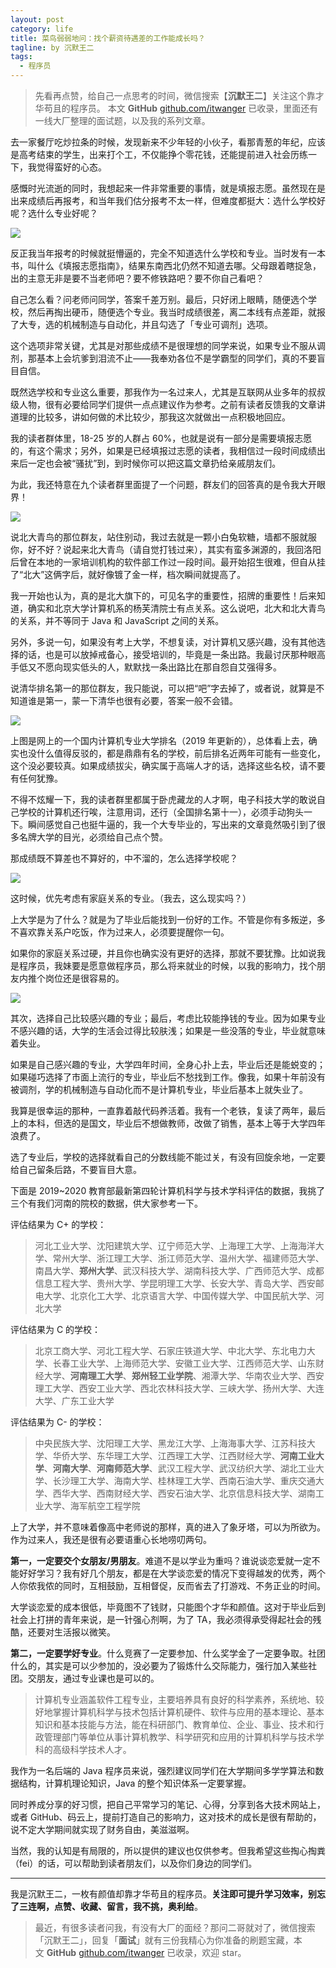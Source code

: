 ```yaml
---
layout: post
category: life
title: 菜鸟弱弱地问：找个薪资待遇差的工作能成长吗？
tagline: by 沉默王二
tags: 
  - 程序员
---
```


>先看再点赞，给自己一点思考的时间，微信搜索【**沉默王二**】关注这个靠才华苟且的程序员。
>本文 **GitHub** [github.com/itwanger](https://github.com/qinggee/itwanger.github.io) 已收录，里面还有一线大厂整理的面试题，以及我的系列文章。

<!--more-->


去一家餐厅吃炒拉条的时候，发现新来不少年轻的小伙子，看那青葱的年纪，应该是高考结束的学生，出来打个工，不仅能挣个零花钱，还能提前进入社会历练一下，我觉得蛮好的心态。

感慨时光流逝的同时，我想起来一件非常重要的事情，就是填报志愿。虽然现在是出来成绩后再报考，和当年我们估分报考不太一样，但难度都挺大：选什么学校好呢？选什么专业好呢？

![](http://www.itwanger.com/assets/images/2020/07/zhiyuan-01.png)


反正我当年报考的时候就挺懵逼的，完全不知道选什么学校和专业。当时发有一本书，叫什么《填报志愿指南》，结果东南西北仍然不知道去哪。父母跟着瞎捉急，出的主意无非是要不当老师吧？要不修铁路吧？要不你自己看吧？

自己怎么看？问老师问同学，答案千差万别。最后，只好闭上眼睛，随便选个学校，然后再掏出硬币，随便选个专业。我当时成绩很差，离二本线有点差距，就报了大专，选的机械制造与自动化，并且勾选了「专业可调剂」选项。

这个选项非常关键，尤其是对那些成绩不是很理想的同学来说，如果专业不服从调剂，那基本上会坑爹到泪流不止——我奉劝各位不是学霸型的同学们，真的不要盲目自信。

既然选学校和专业这么重要，那我作为一名过来人，尤其是互联网从业多年的叔叔级人物，很有必要给同学们提供一点点建议作为参考。之前有读者反馈我的文章讲道理的比较多，讲如何做的术比较少，那我这次就做出一点积极地回应。

我的读者群体里，18-25 岁的人群占 60%，也就是说有一部分是需要填报志愿的，有这个需求；另外，如果是已经填报过志愿的读者，我相信过一段时间成绩出来后一定也会被“骚扰”到，到时候你可以把这篇文章扔给亲戚朋友们。

为此，我还特意在九个读者群里面提了一个问题，群友们的回答真的是令我大开眼界！

![](http://www.itwanger.com/assets/images/2020/07/zhiyuan-02.png)

说北大青鸟的那位群友，站住别动，我过去就是一颗小白兔软糖，墙都不服就服你，好不好？说起来北大青鸟（请自觉打钱过来），其实有蛮多渊源的，我回洛阳后曾在本地的一家培训机构的软件部工作过一段时间。最开始招生很难，但自从挂了“北大”这俩字后，就好像镀了金一样，档次瞬间就提高了。

我一开始也认为，真的是北大旗下的，可见名字的重要性，招牌的重要性！后来知道，确实和北京大学计算机系的杨芙清院士有点关系。这么说吧，北大和北大青鸟的关系，并不等同于 Java 和 JavaScript 之间的关系。

另外，多说一句，如果没有考上大学，不想复读，对计算机又感兴趣，没有其他选择的话，也是可以放掉戒备心，接受培训的，毕竟是一条出路。我最讨厌那种眼高手低又不愿向现实低头的人，默默找一条出路比在那自怨自艾强得多。

说清华排名第一的那位群友，我只能说，可以把“吧”字去掉了，或者说，就算是不知道谁是第一，蒙一下清华也很有必要，答案一般不会错。

![](http://www.itwanger.com/assets/images/2020/07/zhiyuan-03.png)

上图是网上的一个国内计算机专业大学排名（2019 年更新的），总体看上去，确实也没什么值得反驳的，都是鼎鼎有名的学校，前后排名近两年可能有一些变化，这个没必要较真。如果成绩拔尖，确实属于高端人才的话，选择这些名校，请不要有任何犹豫。

不得不炫耀一下，我的读者群里都属于卧虎藏龙的人才啊，电子科技大学的敢说自己学校的计算机还行唉，注意用词，还行（全国排名第十一），必须手动狗头一下。瞬间感觉自己也挺牛逼的，我一个大专毕业的，写出来的文章竟然吸引到了很多名牌大学的目光，必须给自己点个赞。

那成绩既不算差也不算好的，中不溜的，怎么选择学校呢？

![](http://www.itwanger.com/assets/images/2020/07/zhiyuan-04.gif)


这时候，优先考虑有家庭关系的专业。（我去，这么现实吗？）

上大学是为了什么？就是为了毕业后能找到一份好的工作。不管是你有多叛逆，多不喜欢靠关系户吃饭，作为过来人，必须要提醒你一句。

如果你的家庭关系过硬，并且你也确实没有更好的选择，那就不要犹豫。比如说我是程序员，我妹要是愿意做程序员，那么将来就业的时候，以我的影响力，找个朋友内推个岗位还是很容易的。

![](http://www.itwanger.com/assets/images/2020/07/zhiyuan-05.png)


其次，选择自己比较感兴趣的专业；最后，考虑比较能挣钱的专业。因为如果专业不感兴趣的话，大学的生活会过得比较肤浅；如果是一些没落的专业，毕业就意味着失业。

如果是自己感兴趣的专业，大学四年时间，全身心扑上去，毕业后还是能蜕变的；如果碰巧选择了市面上流行的专业，毕业后不愁找到工作。像我，如果十年前没有被调剂，学的机械制造与自动化而不是计算机专业，毕业后基本上就失业了。

我算是很幸运的那种，一直靠着敲代码养活着。我有一个老铁，复读了两年，最后上的本科，但选的是国文，毕业后不想做教师，改做了销售，基本上等于大学四年浪费了。

选了专业后，学校的选择就看自己的分数线能不能过关，有没有回旋余地，一定要给自己留条后路，不要盲目大意。

下面是 2019~2020 教育部最新第四轮计算机科学与技术学科评估的数据，我挑了三个有我们河南的院校的数据，供大家参考一下。

评估结果为 C+ 的学校：

>河北工业大学、沈阳建筑大学、辽宁师范大学、上海理工大学、上海海洋大学、常州大学、浙江理工大学、浙江师范大学、温州大学、福建师范大学、南昌大学、**郑州大学**、武汉科技大学、湖南科技大学、广西师范大学、成都信息工程大学、贵州大学、学昆明理工大学、长安大学、青岛大学、西安邮电大学、北京化工大学、北京语言大学、中国传媒大学、中国民航大学、河北大学


评估结果为 C 的学校：

>北京工商大学、河北工程大学、石家庄铁道大学、中北大学、东北电力大学、长春工业大学、上海师范大学、安徽工业大学、江西师范大学、山东财经大学、**河南理工大学**、**郑州轻工业学院**、湘潭大学、华南农业大学、西安理工大学、西安工业大学、西北农林科技大学、三峡大学、扬州大学、大连大学、广东工业大学

评估结果为 C- 的学校：

>中央民族大学、沈阳理工大学、黑龙江大学、上海海事大学、江苏科技大学、华侨大学、东华理工大学、江西理工大学、江西财经大学、**河南工业大学**、**河南大学**、**河南师范大学**、武汉工程大学、武汉纺织大学、湖北工业大学、长沙理工大学、海南大学、桂林理工大学、西南石油大学、重庆交通大学、西华大学、西南财经大学、西安石油大学、北京信息科技大学、湖南工业大学、海军航空工程学院

上了大学，并不意味着像高中老师说的那样，真的进入了象牙塔，可以为所欲为。作为过来人，我还是很有必要语重心长地唠叨两句。

**第一，一定要交个女朋友/男朋友**。难道不是以学业为重吗？谁说谈恋爱就一定不能好好学习？我有好几个朋友，都是在大学谈恋爱的情况下变得越发的优秀，两个人你侬我侬的同时，互相鼓励，互相督促，反而省去了打游戏、不务正业的时间。

大学谈恋爱的成本很低，毕竟图不了钱财，只能图个才华和颜值。这对于毕业后到社会上打拼的青年来说，是一针强心剂啊，为了 TA，我必须得承受得起社会的残酷，还要对生活报以微笑。

**第二，一定要学好专业**。什么竞赛了一定要参加、什么奖学金了一定要争取。社团什么的，其实是可以少参加的，没必要为了锻炼什么交际能力，强行加入某些社团。交朋友，通过专业课也是可以的。

>计算机专业涵盖软件工程专业，主要培养具有良好的科学素养，系统地、较好地掌握计算机科学与技术包括计算机硬件、软件与应用的基本理论、基本知识和基本技能与方法，能在科研部门、教育单位、企业、事业、技术和行政管理部门等单位从事计算机教学、科学研究和应用的计算机科学与技术学科的高级科学技术人才。

我作为一名后端的 Java 程序员来说，强烈建议同学们在大学期间多学学算法和数据结构，计算机理论知识，Java 的整个知识体系一定要掌握。

同时养成分享的好习惯，把自己平常学习的笔记、心得，分享到各大技术网站上，或者 GitHub、码云上，提前打造自己的影响力，这对技术的成长是很有帮助的，说不定大学期间就实现了财务自由，美滋滋啊。

当然，我的认知是有局限的，所以提供的建议也仅供参考。但我希望这些掏心掏粪（fei）的话，可以帮助到读者朋友们，以及你们身边的同学们。

-----

我是沉默王二，一枚有颜值却靠才华苟且的程序员。**关注即可提升学习效率，别忘了三连啊，点赞、收藏、留言，我不挑，奥利给**。

>最近，有很多读者问我，有没有大厂的面经？那问二哥就对了，微信搜索「沉默王二」，回复「**面试**」就有三份我精心为你准备的刷题宝藏，本文 **GitHub** [github.com/itwanger](https://github.com/qinggee/itwanger.github.io) 已收录，欢迎 star。

